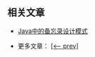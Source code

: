 ## 相关文章

+ [Java中的备忘录设计模式](http://tu-yucheng.github.io/designpattern/2023/05/26/java-memento-design-pattern.html)

- 更多文章： [[<-- prev]](../design-patterns-behavioral-1/README.md)